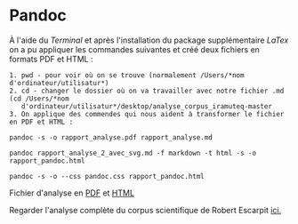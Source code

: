 # Pandoc 

À l'aide du _Terminal_ et après l'installation du package supplémentaire _LaTex_ on a pu appliquer les commandes suivantes et créé deux fichiers en formats PDF et HTML : 

~~~
1. pwd - pour voir où on se trouve (normalement /Users/*nom d'ordinateur/utilisatur*)
2. cd - changer le dossier où on va travailler avec notre fichier .md (cd /Users/*nom
   d'ordinateur/utilisatur*/desktop/analyse_corpus_iramuteq-master
3. On applique des commendes qui nous aident à transformer le fichier en PDF et HTML :

pandoc -s -o rapport_analyse.pdf rapport_analyse.md

pandoc rapport_analyse_2_avec_svg.md -f markdown -t html -s -o rapport_pandoc.html

pandoc -s -o --css pandoc.css rapport_pandoc.html
~~~

Fichier d'analyse en [PDF]() et [HTML]()

Regarder l'analyse complète du corpus scientifique de Robert Escarpit [ici.](https://github.com/soniyabbas/Analyse_corpus_iramuteq/blob/master/rapport_analyse.md)
